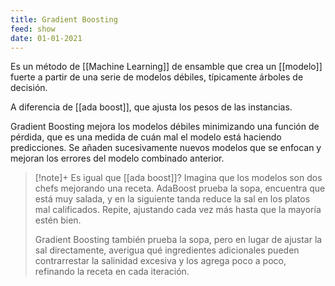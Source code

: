 ```yaml
---
title: Gradient Boosting
feed: show
date: 01-01-2021
---
```


Es un método de [[Machine Learning]] de ensamble que crea un [[modelo]] fuerte a partir de una serie de modelos débiles, típicamente árboles de decisión. 

A diferencia de [[ada boost]], que ajusta los pesos de las instancias.

Gradient Boosting mejora los modelos débiles minimizando una función de pérdida, que es una medida de cuán mal el modelo está haciendo predicciones. Se añaden sucesivamente nuevos modelos que se enfocan y mejoran los errores del modelo combinado anterior.

>[!note]+ Es igual que [[ada boost]]?
>  Imagina que los modelos son dos chefs mejorando una receta. AdaBoost prueba la sopa, encuentra que está muy salada, y en la siguiente tanda reduce la sal en los platos mal calificados. Repite, ajustando cada vez más hasta que la mayoría estén bien.
>  
>Gradient Boosting también prueba la sopa, pero en lugar de ajustar la sal directamente, averigua qué ingredientes adicionales pueden contrarrestar la salinidad excesiva y los agrega poco a poco, refinando la receta en cada iteración.

